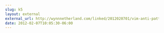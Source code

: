 ```yaml
---
slug: k5
layout: external
external_url: http://wynnnetherland.com/linked/2012020701/vim-anti-patterns
date: 2012-02-07T10:05:30-06:00
---
```

